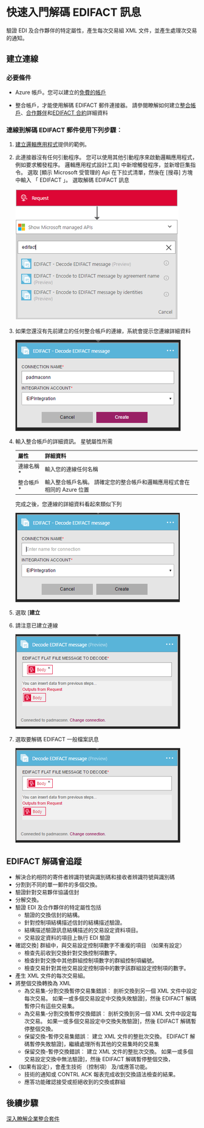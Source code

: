 <properties 
    pageTitle="瞭解企業整合套件解碼 EDIFACT 訊息連接器 |Microsoft Azure 應用程式服務 |Microsoft Azure" 
    description="瞭解如何使用企業整合套件與邏輯應用程式合作夥伴" 
    services="logic-apps" 
    documentationCenter=".net,nodejs,java"
    authors="padmavc" 
    manager="erikre" 
    editor=""/>

<tags 
    ms.service="logic-apps" 
    ms.workload="integration" 
    ms.tgt_pltfrm="na" 
    ms.devlang="na" 
    ms.topic="article" 
    ms.date="08/15/2016" 
    ms.author="padmavc"/>

# <a name="get-started-with-decode-edifact-message"></a>快速入門解碼 EDIFACT 訊息

驗證 EDI 及合作夥伴的特定屬性，產生每次交易組 XML 文件，並產生處理次交易的通知。

## <a name="create-the-connection"></a>建立連線

### <a name="prerequisites"></a>必要條件

* Azure 帳戶。您可以建立的[免費的帳戶](https://azure.microsoft.com/free)

* 整合帳戶，才能使用解碼 EDIFACT 郵件連接器。 請參閱瞭解如何建立[整合帳戶](./app-service-logic-enterprise-integration-create-integration-account.md)、[合作夥伴](./app-service-logic-enterprise-integration-partners.md)和[EDIFACT 合約](./app-service-logic-enterprise-integration-edifact.md)詳細資料

### <a name="connect-to-decode-edifact-message-using-the-following-steps"></a>連線到解碼 EDIFACT 郵件使用下列步驟︰

1. [建立邏輯應用程式](./app-service-logic-create-a-logic-app.md)提供的範例。

2. 此連接器沒有任何引動程序。 您可以使用其他引動程序來啟動邏輯應用程式，例如要求觸發程序。  邏輯應用程式設計工具] 中新增觸發程序，並新增巨集指令。  選取 [顯示 Microsoft 受管理的 Api 在下拉式清單，然後在 [搜尋] 方塊中輸入 「 EDIFACT 」。  選取解碼 EDIFACT 訊息

    ![搜尋 EDIFACT](./media/app-service-logic-enterprise-integration-edifactorconnector/edifactdecodeimage1.png)
    
3. 如果您還沒有先前建立的任何整合帳戶的連線，系統會提示您連線詳細資料

    ![建立整合帳戶](./media/app-service-logic-enterprise-integration-edifactorconnector/edifactdecodeimage2.png)  

4. 輸入整合帳戶的詳細資訊。  星號屬性所需

  	| 屬性 | 詳細資料 |
  	| -------- | ------- |
  	| 連線名稱 * | 輸入您的連線任何名稱 |
  	| 整合帳戶 * | 輸入整合帳戶名稱。 請確定您的整合帳戶和邏輯應用程式會在相同的 Azure 位置 |

    完成之後，您連線的詳細資料看起來類似下列

    ![建立整合帳戶](./media/app-service-logic-enterprise-integration-edifactorconnector/edifactdecodeimage3.png)  

5. 選取 [**建立**

6. 請注意已建立連線

    ![整合帳戶連線的詳細資料](./media/app-service-logic-enterprise-integration-edifactorconnector/edifactdecodeimage5.png)  

7. 選取要解碼 EDIFACT 一般檔案訊息

    ![提供必要欄位](./media/app-service-logic-enterprise-integration-edifactorconnector/edifactdecodeimage5.png)  

## <a name="edifact-decode-does-following"></a>EDIFACT 解碼會追蹤

* 解決合約相符的寄件者辨識符號與識別碼和接收者辨識符號與識別碼
* 分割到不同的單一郵件的多個交換。
* 驗證針對交易夥伴協議信封
* 分解交換。
* 驗證 EDI 及合作夥伴的特定屬性包括
    * 驗證的交換信封的結構。
    * 針對控制項結構描述信封的結構描述驗證。
    * 結構描述驗證訊息結構描述的交易設定資料項目。
    * 交易設定資料的項目上執行 EDI 驗證
* 確認交換] 群組中，與交易設定控制項數字不重複的項目 （如果有設定） 
    * 檢查先前收到交換針對交換控制項數字。 
    * 檢查針對交換中其他群組控制項數字的群組控制項編號。 
    * 檢查交易針對其他交易設定控制項中的數字該群組設定控制項的數字。
* 產生 XML 文件的每次交易組。
* 將整個交換轉換為 XML 
    * 為交易集-分割交換暫停交易集錯誤︰ 剖析交換到另一個 XML 文件中設定每次交易。 如果一或多個交易設定中交換失敗驗證]，然後 EDIFACT 解碼暫停只有這些交易集。 
    * 為交易集-分割交換暫停交換錯誤︰ 剖析交換到另一個 XML 文件中設定每次交易。  如果一或多個交易設定中交換失敗驗證]，然後 EDIFACT 解碼暫停整個交換。
    * 保留交換-暫停交易集錯誤︰ 建立 XML 文件的整批次交換。 EDIFACT 解碼暫停失敗驗證]，繼續處理所有其他的交易集時的交易集
    * 保留交換-暫停交換錯誤︰ 建立 XML 文件的整批次交換。 如果一或多個交易設定交換中無法驗證]，然後 EDIFACT 解碼暫停整個交換， 
* （如果有設定），會產生技術 （控制項） 及/或應答功能。
    * 技術的通知或 CONTRL ACK 報表完成收到交換語法檢查的結果。
    * 應答功能確認接受或拒絕收到的交換或群組

## <a name="next-steps"></a>後續步驟

[深入瞭解企業整合套件](./app-service-logic-enterprise-integration-overview.md "瞭解企業整合套件") 